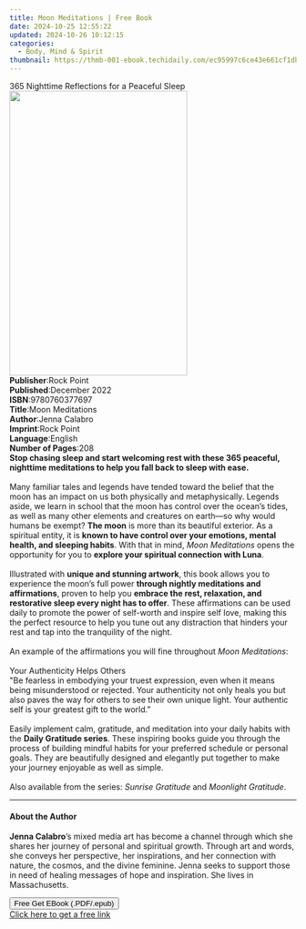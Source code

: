 ```yaml
---
title: Moon Meditations | Free Book
date: 2024-10-25 12:55:22
updated: 2024-10-26 10:12:15
categories:
  - Body, Mind & Spirit
thumbnail: https://thmb-001-ebook.techidaily.com/ec95997c6ce43e661cf1db44aa363eec41caa5a42c389ce79956a6ccc505b711.jpg
---
```

<main id="book-container">
  <div class="flex flex-col">
    <div class="book-brief flex-1 py-6 px-4 sm:p-6 md:py-10 md:px-8">
      <!-- brief-->
      <div class="book-brief-main">
        365 Nighttime Reflections for a Peaceful Sleep
      </div>
    </div>
    <div
      class="book-meta-info flex-1 grid gap-4 col-start-1 col-end-3 row-start-1 sm:mb-6 sm:grid-cols-4 lg:gap-6 lg:col-start-2 lg:row-end-6 lg:row-span-6 lg:mb-0"
    >
      <div
        class="book-meta-info-left place-content-center mt-4 p-4 text-sm leading-6 col-start-2 col-span-2 dark:text-slate-400"
      >
        <img
          class="w-full h-500 object-cover rounded-lg sm:h-255 sm:col-span-2 lg:col-span-full"
          src="https://img-001-ebook.techidaily.com/272b69c93cfdba985fb2856586d7a27c5e7333ebcf6241716c03c80792562090.jpg"
          alt=""
          width="312"
          height="500"
        />
      </div>
      <div
        class="book-meta-info-right mt-2 col-start-1 row-start-2 col-span-3 self-center"
      >
        <!-- meta data  -->
        <div class="flex flex-col px-4 md:px-8">
          <div class="flex-1">
            <strong>Publisher</strong>:<span class="px-2">Rock Point</span>
          </div>
          <div class="flex-1">
            <strong>Published</strong>:<span class="px-2">December 2022</span>
          </div>
          <div class="flex-1">
            <strong>ISBN</strong>:<span class="px-2">9780760377697</span>
          </div>
          <div class="flex-1">
            <strong>Title</strong>:<span class="px-2">Moon Meditations</span>
          </div>
          <div class="flex-1">
            <strong>Author</strong>:<span class="px-2">Jenna Calabro</span>
          </div>
          <div class="flex-1">
            <strong>Imprint</strong>:<span class="px-2">Rock Point</span>
          </div>
          <div class="flex-1">
            <strong>Language</strong>:<span class="px-2">English</span>
          </div>
          <div class="flex-1">
            <strong>Number of Pages</strong>:<span class="px-2">208</span>
          </div>
        </div>
      </div>
    </div>
    <div class="book-description flex-1 py-6 px-4 sm:p-6 md:py-10 md:px-8">
      <div class="book-description-main">
        <div accordion-content="" id="description">
          <b
            >Stop chasing sleep and start welcoming rest with these 365
            peaceful, nighttime meditations to help you fall back to sleep with
            ease.</b
          ><br /><br />
          Many familiar tales and legends have tended toward the belief that the
          moon has an impact on us both physically and metaphysically. Legends
          aside, we learn in school that the moon has control over the ocean’s
          tides, as well as many other elements and creatures on earth—so why
          would humans be exempt? <b>The moon</b> is more than its beautiful
          exterior. As a spiritual entity, it is
          <b
            >known to have control over your emotions, mental health, and
            sleeping habits</b
          >.&nbsp;With that in mind, <i>Moon Meditations</i>&nbsp;opens the
          opportunity for you to
          <b>explore your spiritual connection with Luna</b>.<br /><br />
          Illustrated with <b>unique and stunning artwork</b>, this book allows
          you to experience the moon’s full power
          <b>through nightly meditations and affirmations</b>,&nbsp;proven to
          help you
          <b
            >embrace the rest, relaxation, and restorative sleep every night has
            to offer</b
          >. These affirmations can be used daily to promote the power of
          self-worth and inspire self love, making this the&nbsp;perfect
          resource to help you&nbsp;tune out any distraction that hinders your
          rest and tap into the tranquility of the night.<br /><br />
          An example of the affirmations you will fine throughout
          <i>Moon Meditations</i>:<br /><br />
          Your Authenticity Helps Others<br />
          "Be fearless in embodying your truest expression, even when it means
          being misunderstood or rejected. Your authenticity not only heals you
          but also paves the way for others to see their own unique light. Your
          authentic self is your greatest gift to the world."<br /><br />
          Easily implement calm, gratitude, and meditation into your daily
          habits with the&nbsp;<b>Daily Gratitude series</b>. These inspiring
          books guide you through the process of building mindful habits for
          your preferred schedule or personal goals. They are beautifully
          designed and elegantly put together to make your journey enjoyable as
          well as simple.<br /><br />
          Also available from the series: <i>Sunrise Gratitude</i> and
          <i>Moonlight Gratitude</i>.
        </div>
        <div class="accordion-fader"></div>
      </div>
    </div>
    <div class="book-excerpts flex-1 py-6 px-4 sm:p-6 md:py-10 md:px-8">
      <!-- excerpts-->
      <div class="book-excerpts-main">
        <hr />
        <h4 class="placeholder placeholder-heading">
          <span>About the Author</span>
        </h4>
        <p></p>
        <p>
          <b>Jenna Calabro</b>’s mixed media art has become a channel through
          which she shares her journey of personal and spiritual growth. Through
          art and words, she conveys her perspective, her inspirations, and her
          connection with nature, the cosmos, and the divine feminine. Jenna
          seeks to support those in need of healing messages of hope and
          inspiration. She lives in Massachusetts.
        </p>
        <p></p>
      </div>
    </div>
    <div
      class="book-about-author flex-1 py-6 px-4 sm:p-6 md:py-10 md:px-8"
    ></div>
    <div class="book-free-get flex-1 py-6 px-4 sm:p-6 md:py-10 md:px-8">
      <button
        id="btn-free-get"
        class="bg-blue-500 hover:bg-blue-700 text-white font-bold py-2 px-4 rounded"
      >
        Free Get EBook (.PDF/.epub)
      </button>
      <div id="countdown-display" class="px-2 text-lg mt-2"></div>
      <a
        id="free-link"
        class="hidden bg-blue-500 hover:bg-blue-700 text-white font-bold py-2 px-4 rounded"
        href="https://www.ebooks.com/en-us/book/210705157/moon-meditations/jenna-calabro/"
        target="_blank"
        >Click here to get a free link</a
      >
    </div>
    <script>
      let countdownTime = 0;
      let countdownInterval = null;
      document
        .getElementById('btn-free-get')
        .addEventListener('click', startCountdown);
      function startCountdown() {
        countdownTime = new Date().getTime() + 60000 * 3;
        countdownInterval = setInterval(updateCountdown, 1000);
        document.getElementById('btn-free-get').disabled = true;
        document
          .getElementById('btn-free-get')
          .classList.add('bg-gray-500', 'cursor-not-allowed');
      }
      function updateCountdown() {
        let currentTime = new Date().getTime();
        let timeLeft = countdownTime - currentTime;
        let secondsLeft = Math.floor(timeLeft / 1000);
        document.getElementById('countdown-display').innerHTML =
          `Remaining time: ${secondsLeft} seconds.`;
        if (secondsLeft <= 0) {
          clearInterval(countdownInterval);
          document.getElementById('btn-free-get').classList.add('hidden');
          document.getElementById('free-link').classList.remove('hidden');
          document.getElementById('countdown-display').innerHTML = '';
        }
      }
    </script>
  </div>
</main>
